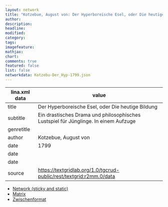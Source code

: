 ```yaml
---
layout: network
title: "Kotzebue, August von: Der Hyperboreische Esel, oder Die heutige Bildung (1799)"
author:
description:
headline:
modified:
category:
tags:
imagefeature: 
mathjax: 
chart: 
comments: true
featured: false
list: false
networkdata: Kotzebu-Der_Hyp-1799.json
---
```

lina.xml data  | value
------------- | -------------
title|Der Hyperboreische Esel, oder Die heutige Bildung
subtitle|Ein drastisches Drama und philosophisches Lustspiel für Jünglinge. In einem Aufzuge
genretitle|
author|Kotzebue, August von
date|1799
date|
date|
source|https://textgridlab.org/1.0/tgcrud-public/rest/textgrid:r2mm.0/data


* [Network (sticky and static)](/network0008)
* [Matrix](/matrix0008)
* [Zwischenformat](/lina0008 )
